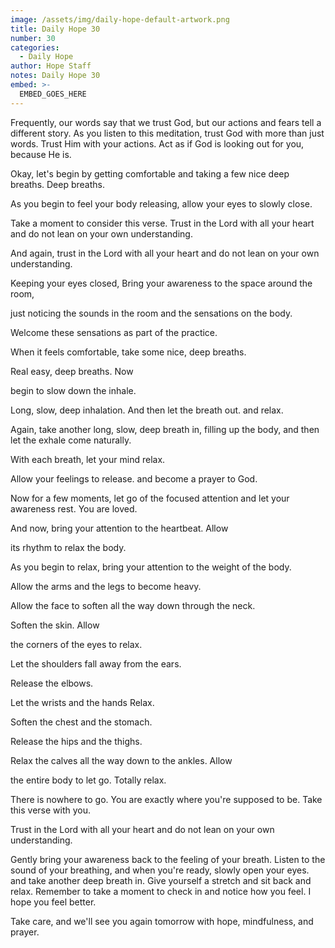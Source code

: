 ```yaml
---
image: /assets/img/daily-hope-default-artwork.png
title: Daily Hope 30
number: 30
categories:
  - Daily Hope
author: Hope Staff
notes: Daily Hope 30
embed: >-
  EMBED_GOES_HERE
---
```

Frequently, our words say that we trust God, but our actions and fears tell a different story. As you listen to this meditation, trust God with more than just words. Trust Him with your actions. Act as if God is looking out for you, because He is.

Okay, let's begin by getting comfortable and taking a few nice deep breaths. Deep breaths.

As you begin to feel your body releasing, allow your eyes to slowly close.

Take a moment to consider this verse. Trust in the Lord with all your heart and do not lean on your own understanding.

And again, trust in the Lord with all your heart and do not lean on your own understanding.

Keeping your eyes closed, Bring your awareness to the space around the room,

just noticing the sounds in the room and the sensations on the body.

Welcome these sensations as part of the practice.

When it feels comfortable, take some nice, deep breaths.

Real easy, deep breaths. Now

begin to slow down the inhale.

Long, slow, deep inhalation. And then let the breath out. and relax.

Again, take another long, slow, deep breath in, filling up the body, and then let the exhale come naturally.

With each breath, let your mind relax.

Allow your feelings to release. and become a prayer to God.

Now for a few moments, let go of the focused attention and let your awareness rest. You are loved.

And now, bring your attention to the heartbeat. Allow

its rhythm to relax the body.

As you begin to relax, bring your attention to the weight of the body.

Allow the arms and the legs to become heavy.

Allow the face to soften all the way down through the neck.

Soften the skin. Allow

the corners of the eyes to relax.

Let the shoulders fall away from the ears.

Release the elbows.

Let the wrists and the hands Relax.

Soften the chest and the stomach.

Release the hips and the thighs.

Relax the calves all the way down to the ankles. Allow

the entire body to let go. Totally relax.

There is nowhere to go. You are exactly where you're supposed to be. Take this verse with you.

Trust in the Lord with all your heart and do not lean on your own understanding.

Gently bring your awareness back to the feeling of your breath. Listen to the sound of your breathing, and when you're ready, slowly open your eyes. and take another deep breath in. Give yourself a stretch and sit back and relax. Remember to take a moment to check in and notice how you feel. I hope you feel better.

Take care, and we'll see you again tomorrow with hope, mindfulness, and prayer.

